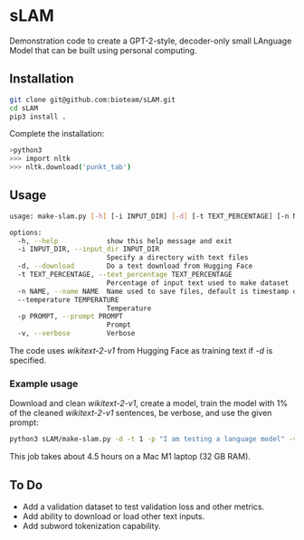 # sLAM

Demonstration code to create a GPT-2-style, decoder-only small LAnguage Model that can be built using personal computing.

## Installation

```sh
git clone git@github.com:bioteam/sLAM.git
cd sLAM
pip3 install .
```

Complete the installation:

```sh
>python3
>>> import nltk
>>> nltk.download('punkt_tab')
```

## Usage

```sh
usage: make-slam.py [-h] [-i INPUT_DIR] [-d] [-t TEXT_PERCENTAGE] [-n NAME] [--temperature TEMPERATURE] -p PROMPT [-v]

options:
  -h, --help            show this help message and exit
  -i INPUT_DIR, --input_dir INPUT_DIR
                        Specify a directory with text files
  -d, --download        Do a text download from Hugging Face
  -t TEXT_PERCENTAGE, --text_percentage TEXT_PERCENTAGE
                        Percentage of input text used to make dataset
  -n NAME, --name NAME  Name used to save files, default is timestamp of completion
  --temperature TEMPERATURE
                        Temperature
  -p PROMPT, --prompt PROMPT
                        Prompt
  -v, --verbose         Verbose
```

The code uses *wikitext-2-v1* from Hugging Face as training text if *-d* is specified.

### Example usage

Download and clean *wikitext-2-v1*, create a model, train the model with 1% of the cleaned *wikitext-2-v1* sentences, be verbose, and use the given prompt:

```sh
python3 sLAM/make-slam.py -d -t 1 -p "I am testing a language model" -v
```

This job takes about 4.5 hours on a Mac M1 laptop (32 GB RAM).

## To Do

* Add a validation dataset to test validation loss and other metrics.
* Add ability to download or load other text inputs.
* Add subword tokenization capability.